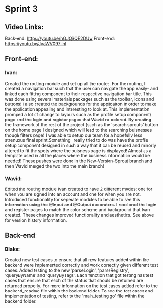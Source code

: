 # Sprint 3

## Video Links:
Back-end: https://youtu.be/hGJQSQE2DUw
Front-end: https://youtu.be/JvaWVG97-hI

## Front-end:
### Ivan:
Created the routing module and set up all the routes. For the routing, I created a navigation bar such that the user can navigate the app easily- and linked each fitting component to their respective navigation bar title. This was done using several materials packages such as the toolbar, icons and buttons! I also created the backgrounds for the applicaiton in order to make the application appealing and interesting to look at. This implementation promped a lot of change to layouts such as the profile setup component/ page and the login and register pages that Wavid re-colored. By creating the framework of the rest of the project (such as the 'search sprouts' button on the home page I designed which will lead to the searching buisnesses though filters page) I was able to setup our team for a hopefully less strenuous final sprint.Something  I really tried to do was have the profile setup component designed in such a way that it can be reused and minorly altered to fit the spots where the buisness page is displayed! Almost as a template used in all the places where the business information would be needed! These pushes were done in the New-Version-Sprout branch and then Wavid merged the two into the main branch!
### Wavid: 
Edited the routing module Ivan created to have 2 different modes: one for when you are signed into an account and one for when you are not. Introduced functionality for seperate modules to be able to see this information using the @Input and @Output decorators. I recolored the login and register pages to match the color scheme and background that Ivan created. These changes improved functionality and aesthetics. See above for version history information. 
## Back-end:
### Blake:
Created new test cases to ensure that all new features added within the backend were implemented correctly and work correctly given different test cases. Added testing to the new 'parseLogin', 'parseRegistry', 'queryByName' and 'queryByTags'. Each function that got testing has test cases that ensure that each of the status that should be returned are returned properly. For more information on the test cases added refer to the backend_readme file within the backend folder. To see the test cases and implementation of testing, refer to the 'main_testing.go' file within the backend folder. 
